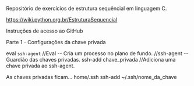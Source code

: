 Repositório de exercícios de estrutura sequêncial em linguagem C.

https://wiki.python.org.br/EstruturaSequencial

Instruções de acesso ao GitHub

Parte 1 - Configurações da chave privada

eval `ssh-agent` //Eval -- Cria um processo no plano de fundo.
		 //ssh-agent -- Guardião das chaves privadas.
ssh-add chave_privada //Adiciona uma chave privada ao ssh-agent.

As chaves privadas ficam... home/.ssh
ssh-add ~/.ssh/nome_da_chave
